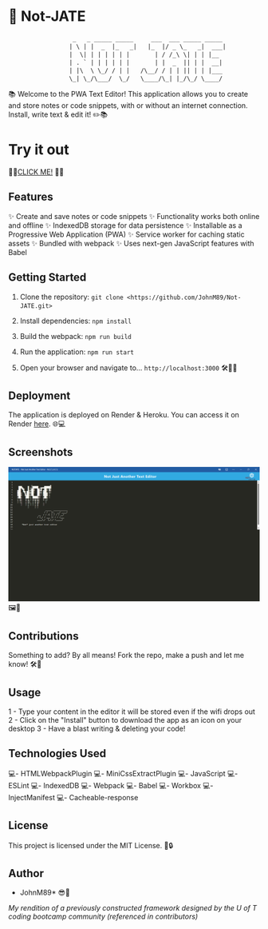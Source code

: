 # 📝 Not-JATE

                      _   _ _____ _____     ___  ___ _____ _____ 
                     | \ | |  _  |_   _|   |_  |/ _ \_   _|  ___|
                     |  \| | | | | | |       | / /_\ \| | | |__  
                     | . ` | | | | | |       | |  _  || | |  __| 
                     | |\  \ \_/ / | |   /\__/ / | | || | | |___ 
                     \_| \_/\___/  \_/   \____/\_| |_/\_/ \____/ 


📚 Welcome to the PWA Text Editor! This application allows you to create and store notes or code snippets, with or without an internet connection. Install, write text & edit it! ✏️📚

# Try it out

🔗🔗[CLICK ME!](https://tranquil-eyrie-59285-63d53bcd7da5.herokuapp.com/) 🔗🔗


## Features

✨ Create and save notes or code snippets
✨ Functionality works both online and offline
✨ IndexedDB storage for data persistence
✨ Installable as a Progressive Web Application (PWA)
✨ Service worker for caching static assets
✨ Bundled with webpack
✨ Uses next-gen JavaScript features with Babel

## Getting Started

1. Clone the repository:
`git clone <https://github.com/JohnM89/Not-JATE.git>`

2. Install dependencies:
`npm install`

3. Build the webpack:
`npm run build`


4. Run the application:
`npm run start`

4. Open your browser and navigate to...
`http://localhost:3000` 🛠️🏃‍♂️

## Deployment

The application is deployed on Render & Heroku. You can access it on Render [here](https://tranquil-eyrie-59285-63d53bcd7da5.herokuapp.com/). 🌐💻

## Screenshots

![Screenshot](https://raw.githubusercontent.com/JohnM89/TextClippy/main/Develop/screenshots/Screenshot%20(9).png) 🖼️📸


## Contributions

Something to add? By all means! Fork the repo, make a push and let me know! 🛠️🚀

## Usage
1 - Type your content in the editor it will be stored even if the wifi drops out
2 - Click on the "Install" button to download the app as an icon on your desktop
3 - Have a blast writing & deleting your code! 

## Technologies Used

💻- HTMLWebpackPlugin
💻- MiniCssExtractPlugin
💻- JavaScript
💻- ESLint
💻- IndexedDB
💻- Webpack
💻- Babel
💻- Workbox
💻- InjectManifest
💻- Cacheable-response

## License

This project is licensed under the MIT License. 📜🔒

## Author
- JohnM89*  😎🤙

*My rendition of a previously constructed framework designed by the U of T coding bootcamp community (referenced in contributors)*
